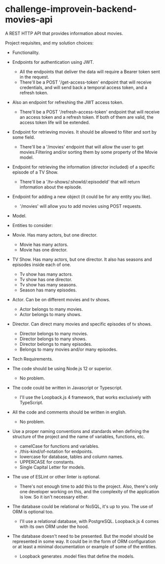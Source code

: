 # challenge-improvein-backend-movies-api
A REST HTTP API that provides information about movies.

Project requisites, and my solution choices:

- Functionality.
- Endpoints for authentication using JWT.
   - All the endpoints that deliver the data will require a Bearer token sent in the request.
   - There'll be a POST '/get-access-token' endpoint that will receive credentials, and will send back a temporal access token, and a refresh token.
- Also an endpoint for refreshing the JWT access token.
   - There'll be a POST '/refresh-access-token' endpoint that will receive an access token and a refresh token. If both of them are valid, the access token life will be extended.
- Endpoint for retrieving movies. It should be allowed to filter and sort by some field.
   - There'll be a '/movies' endpoint that will allow the user to get movies.Filtering and/or sorting them by some property of the Movie model.
- Endpoint for retrieving the information (director included) of a specific episode of a TV Show.
   - There'll be a '/tv-shows/:showId/:episodeId' that will return information about the episode.
- Endpoint for adding a new object (it could be for any entity you like).
   - '/movies' will allow you to add movies using POST requests.

- Model.
- Entities to consider:
- Movie. Has many actors, but one director.
   - Movie has many actors.
   - Movie has one director.
- TV Show. Has many actors, but one director. It also has seasons and episodes inside each of one.
   - Tv show has many actors.
   - Tv show has one director.
   - Tv show has many seasons.
   - Season has many episodes.
- Actor. Can be on different movies and tv shows.
   - Actor belongs to many movies.
   - Actor belongs to many shows.
- Director. Can direct many movies and specific episodes of tv shows.
   - Director belongs to many movies.
   - Director belongs to many shows.
   - Director belongs to many episodes.
   - Belongs to many movies and/or many episodes.

- Tech Requirements.
- The code should be using Node.js 12 or superior.
   - No problem.
- The code could be written in Javascript or Typescript.
   - I'll use the Loopback.js 4 framework, that works exclusively with TypeScript.
- All the code and comments should be written in english.
   - No problem.
- Use a proper naming conventions and standards when defining the structure of the project and the name of variables, functions, etc.
   - camelCase for functions and variables.
   - /this-kind/of-notation for endpoints.
   - lowercase for database, tables and column names.
   - UPPERCASE for constants.
   - Single Capital Letter for models.
- The use of ESLint or other linter is optional.
   - There's not enough time to add this to the project. Also, there's only one developer working on this, and the complexity of the application is low. So it isn't necessary either.
- The database could be relational or NoSQL, it's up to you. The use of ORM is optional too.
   - I'll use a relational database, with PostgreSQL. Loopback.js 4 comes with its own ORM under the hood.
- The database doesn't need to be presented. But the model should be represented in some way. It could be in the form of ORM configuration or at least a minimal documentation or example of some of the entities.
   - Loopback generates .model files that define the models.
